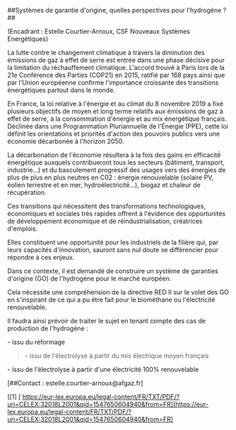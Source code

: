 ##Systèmes de garantie d\'origine, quelles perspectives pour l'hydrogène
?##

(Encadrant : Estelle Courtier-Arnoux, CSF Nouveaux Systèmes
Energétiques)

La lutte contre le changement climatique à travers la diminution des
émissions de gaz à effet de serre est entrée dans une phase décisive
pour la limitation du réchauffement climatique. L'accord trouvé à Paris
lors de la 21e Conférence des Parties (COP21) en 2015, ratifié par 168
pays ainsi que par l'Union européenne confirme l'importance croissante
des transitions énergétiques partout dans le monde.

En France, la loi relative à l'énergie et au climat du 8 novembre 2019 a
fixé plusieurs objectifs de moyen et long terme relatifs aux émissions
de gaz à effet de serre, à la consommation d'énergie et au mix
énergétique français. Déclinée dans une Programmation Pluriannuelle de
l'Énergie (PPE), cette loi définit les orientations et priorités
d'action des pouvoirs publics vers une économie décarbonée à l'horizon
2050.

La décarbonation de l'économie résultera à la fois des gains en
efficacité́ énergétique auxquels contribueront tous les secteurs
(bâtiment, transport, industrie...) et du basculement progressif des
usages vers des énergies de plus de plus en plus neutres en C02 :
énergie renouvelable (solaire PV, éolien terrestre et en mer,
hydroélectricité́...), biogaz et chaleur de récupération.

Ces transitions qui nécessitent des transformations technologiques,
économiques et sociales très rapides offrent à l'évidence des
opportunités de développement économique et de réindustrialisation,
créatrices d'emplois.

Elles constituent une opportunité pour les industriels de la filière
qui, par leurs capacités d'innovation, sauront sans nul doute se
différencier pour répondre à ces enjeux.

Dans ce contexte, il est demandé de construire un système de garanties
d\'origine (GO) de l\'hydrogène pour le marché européen.

Cela nécessite une compréhension de la directive RED II sur le volet des
GO en s'inspirant de ce qui a pu être fait pour le biométhane ou
l'électricité renouvelable.

Il faudra ainsi prévoir de traiter le sujet en tenant compte des cas de
production de l\'hydrogène :

\- issu du réformage

> \- issu de l\'électrolyse à partir du mix électrique moyen français

\- issu de l\'électrolyse à partir d\'une électricité 100% renouvelable

[##Contact : estelle.courtier-arnoux\@afgaz.fr]

[\[1\] [
https://eur-lex.europa.eu/legal-content/FR/TXT/PDF/?uri=CELEX:32018L2001&qid=1547650604940&from=FR](https://eur-lex.europa.eu/legal-content/FR/TXT/PDF/?uri=CELEX:32018L2001&qid=1547650604940&from=FR)
